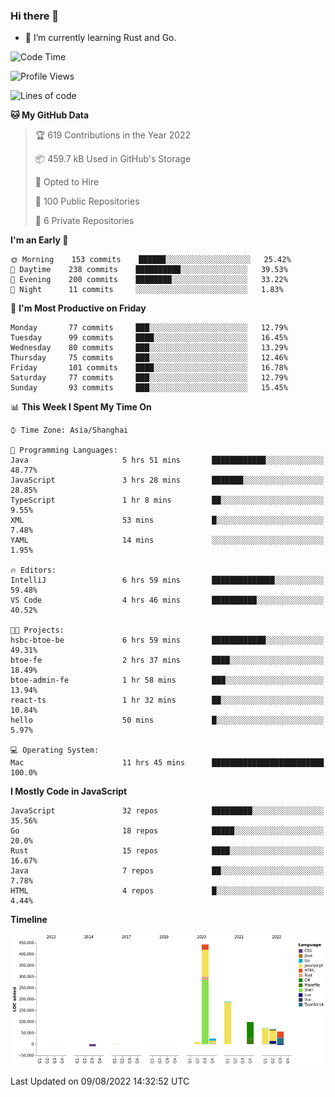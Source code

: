 ### Hi there 👋

- 🌱 I’m currently learning Rust and Go.

<!--START_SECTION:waka-->
![Code Time](http://img.shields.io/badge/Code%20Time-649%20hrs%201%20min-blue)

![Profile Views](http://img.shields.io/badge/Profile%20Views-0-blue)

![Lines of code](https://img.shields.io/badge/From%20Hello%20World%20I%27ve%20Written-951%20Thousand%20lines%20of%20code-blue)

**🐱 My GitHub Data** 

> 🏆 619 Contributions in the Year 2022
 > 
> 📦 459.7 kB Used in GitHub's Storage 
 > 
> 💼 Opted to Hire
 > 
> 📜 100 Public Repositories 
 > 
> 🔑 6 Private Repositories  
 > 
**I'm an Early 🐤** 

```text
🌞 Morning    153 commits    ██████░░░░░░░░░░░░░░░░░░░   25.42% 
🌆 Daytime    238 commits    ██████████░░░░░░░░░░░░░░░   39.53% 
🌃 Evening    200 commits    ████████░░░░░░░░░░░░░░░░░   33.22% 
🌙 Night      11 commits     ░░░░░░░░░░░░░░░░░░░░░░░░░   1.83%

```
📅 **I'm Most Productive on Friday** 

```text
Monday       77 commits     ███░░░░░░░░░░░░░░░░░░░░░░   12.79% 
Tuesday      99 commits     ████░░░░░░░░░░░░░░░░░░░░░   16.45% 
Wednesday    80 commits     ███░░░░░░░░░░░░░░░░░░░░░░   13.29% 
Thursday     75 commits     ███░░░░░░░░░░░░░░░░░░░░░░   12.46% 
Friday       101 commits    ████░░░░░░░░░░░░░░░░░░░░░   16.78% 
Saturday     77 commits     ███░░░░░░░░░░░░░░░░░░░░░░   12.79% 
Sunday       93 commits     ███░░░░░░░░░░░░░░░░░░░░░░   15.45%

```


📊 **This Week I Spent My Time On** 

```text
⌚︎ Time Zone: Asia/Shanghai

💬 Programming Languages: 
Java                     5 hrs 51 mins       ████████████░░░░░░░░░░░░░   48.77% 
JavaScript               3 hrs 28 mins       ███████░░░░░░░░░░░░░░░░░░   28.85% 
TypeScript               1 hr 8 mins         ██░░░░░░░░░░░░░░░░░░░░░░░   9.55% 
XML                      53 mins             █░░░░░░░░░░░░░░░░░░░░░░░░   7.48% 
YAML                     14 mins             ░░░░░░░░░░░░░░░░░░░░░░░░░   1.95%

🔥 Editors: 
IntelliJ                 6 hrs 59 mins       ██████████████░░░░░░░░░░░   59.48% 
VS Code                  4 hrs 46 mins       ██████████░░░░░░░░░░░░░░░   40.52%

🐱‍💻 Projects: 
hsbc-btoe-be             6 hrs 59 mins       ████████████░░░░░░░░░░░░░   49.31% 
btoe-fe                  2 hrs 37 mins       ████░░░░░░░░░░░░░░░░░░░░░   18.49% 
btoe-admin-fe            1 hr 58 mins        ███░░░░░░░░░░░░░░░░░░░░░░   13.94% 
react-ts                 1 hr 32 mins        ██░░░░░░░░░░░░░░░░░░░░░░░   10.84% 
hello                    50 mins             █░░░░░░░░░░░░░░░░░░░░░░░░   5.97%

💻 Operating System: 
Mac                      11 hrs 45 mins      █████████████████████████   100.0%

```

**I Mostly Code in JavaScript** 

```text
JavaScript               32 repos            █████████░░░░░░░░░░░░░░░░   35.56% 
Go                       18 repos            █████░░░░░░░░░░░░░░░░░░░░   20.0% 
Rust                     15 repos            ████░░░░░░░░░░░░░░░░░░░░░   16.67% 
Java                     7 repos             ██░░░░░░░░░░░░░░░░░░░░░░░   7.78% 
HTML                     4 repos             █░░░░░░░░░░░░░░░░░░░░░░░░   4.44%

```


**Timeline**

![Chart not found](https://raw.githubusercontent.com/elton/elton/main/charts/bar_graph.png) 


 Last Updated on 09/08/2022 14:32:52 UTC
<!--END_SECTION:waka-->

<!--
**elton/elton** is a ✨ _special_ ✨ repository because its `README.md` (this file) appears on your GitHub profile.

Here are some ideas to get you started:

- 🔭 I’m currently working on ...
- 🌱 I’m currently learning ...
- 👯 I’m looking to collaborate on ...
- 🤔 I’m looking for help with ...
- 💬 Ask me about ...
- 📫 How to reach me: ...
- 😄 Pronouns: ...
- ⚡ Fun fact: ...
-->
